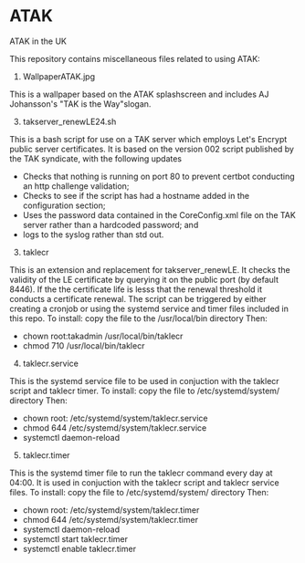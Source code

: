 # ATAK
ATAK in the UK

This repository contains miscellaneous files related to using ATAK:

1. WallpaperATAK.jpg

This is a wallpaper based on the ATAK splashscreen and includes AJ Johansson's "TAK is the Way"slogan.

3. takserver_renewLE24.sh

This is a bash script for use on a TAK server which employs Let's Encrypt public server certificates. It is based on the version 002 script published by the TAK syndicate, with the following updates
- Checks that nothing is running on port 80 to prevent certbot conducting an http challenge validation;
- Checks to see if the script has had a hostname added in the configuration section;
- Uses the password data contained in the CoreConfig.xml file on the TAK server rather than a hardcoded password; and
- logs to the syslog rather than std out.

3. taklecr

This is an extension and replacement for takserver_renewLE.  It checks the validity of the LE certificate by querying it on the public port (by default 8446). If the the certificate life is lesss that the renewal threshold it conducts a certificate renewal.  The script can be triggered by either creating a cronjob or using the systemd service and timer files included in this repo.
To install: copy the file to the /usr/local/bin directory Then:
- chown root:takadmin /usr/local/bin/taklecr
- chmod 710 /usr/local/bin/taklecr

4. taklecr.service

This is the systemd service file to be used in conjuction with the taklecr script and taklecr timer. 
To install: copy the file to /etc/systemd/system/ directory Then:
- chown root: /etc/systemd/system/taklecr.service
- chmod 644 /etc/systemd/system/taklecr.service
- systemctl daemon-reload

5. taklecr.timer

This is the systemd timer file to run the taklecr command every day at 04:00. It is used in conjuction with the taklecr script and taklecr service files.
To install: copy the file to /etc/systemd/system/ directory Then:
- chown root: /etc/systemd/system/taklecr.timer
- chmod 644 /etc/systemd/system/taklecr.timer
- systemctl daemon-reload
- systemctl start taklecr.timer
- systemctl enable taklecr.timer




